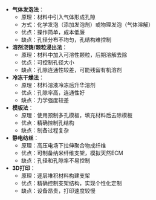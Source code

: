 - **气体发泡法**：
    - 原理：材料中引入气体形成孔隙
    - 方式：化学发泡（添加发泡剂）或物理发泡（气体溶解）
    - 优点：操作简单，成本低廉
    - 缺点：孔径分布不均匀，孔结构难控制
- **溶剂浇铸/颗粒浸出法**：
    - 原理：材料中加入可溶性颗粒，后期溶解去除
    - 优点：可控制孔径大小
    - 缺点：孔隙连通性较差，可能残留有机溶剂
- **冷冻干燥法**：
    - 原理：材料溶液冷冻后升华溶剂
    - 优点：孔隙率高，连通性好
    - 缺点：力学强度较差
- **模板法**：
    - 原理：使用预制多孔模板，填充材料后去除模板
    - 优点：精确控制孔结构
    - 缺点：制备过程复杂
- **静电纺丝**：
    - 原理：高压电场下拉伸聚合物成纤维
    - 优点：可制备纳米纤维支架，模拟天然ECM
    - 缺点：孔径和孔隙率不易控制
- **3D打印**：
    - 原理：逐层堆积材料构建支架
    - 优点：精确控制支架结构，实现个性化定制
    - 缺点：设备昂贵，打印速度较慢